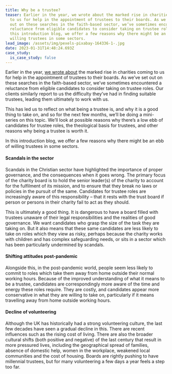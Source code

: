 ```yaml
---
title: Why be a trustee?
teaser: Earlier in the year, we wrote about the marked rise in charities coming
  to us for help in the appointment of trustees to their boards. As we’ve set
  out on these searches in the faith-based sector, we’ve sometimes encountered a
  reluctance from eligible candidates to consider taking on trustee roles. In
  this introduction blog, we offer a few reasons why there might be an ebb of
  willing trustees in some sectors.
lead_image: /assets/img/pexels-pixabay-164336-1-.jpg
date: 2023-01-31T14:48:24.693Z
case_study:
  is_case_study: false
---
```

Earlier in the year, [we wrote about](https://carneliansearch.com/insights/reflections-on-the-year-2021-22/) the marked rise in charities coming to us for help in the appointment of trustees to their boards. As we’ve set out on these searches in the faith-based sector, we’ve sometimes encountered a reluctance from eligible candidates to consider taking on trustee roles. Our clients similarly report to us the difficulty they’ve had in finding suitable trustees, leading them ultimately to work with us. 

This has led us to reflect on what being a trustee is, and why it is a good thing to take on, and so for the next few months, we’ll be doing a mini-series on this topic. We’ll look at possible reasons why there’s a low ebb of candidates for trustee roles, the theological basis for trustees, and other reasons why being a trustee is worth it.

In this introduction blog, we offer a few reasons why there might be an ebb of willing trustees in some sectors.

#### Scandals in the sector

Scandals in the Christian sector have highlighted the importance of proper governance, and the consequences when it goes wrong. The primary focus of the charity board is to hold the senior leader(s) of the charity to account for the fulfilment of its mission, and to ensure that they break no laws or policies in the pursuit of the same. Candidates for trustee roles are increasingly aware of this responsibility – that it rests with the trust board if person or persons in their charity fail to act as they should.

This is ultimately a good thing. It is dangerous to have a board filled with trustees unaware of their legal responsibilities and the realities of good governance. We want candidates who grasp the size of the task they are taking on. But it also means that these same candidates are less likely to take on roles which they view as risky, perhaps because the charity works with children and has complex safeguarding needs, or sits in a sector which has been particularly undermined by scandals.

#### Shifting attitudes post-pandemic

Alongside this, in the post-pandemic world, people seem less likely to commit to roles which take them away from home outside their normal working hours. Because of the improved understanding of what it means to be a trustee, candidates are correspondingly more aware of the time and energy these roles require. They are costly, and candidates appear more conservative in what they are willing to take on, particularly if it means travelling away from home outside working hours.

#### Decline of volunteering

Although the UK has historically had a strong volunteering culture, the last few decades have seen a gradual decline in this. There are recent influences such as the rising cost of living. There are also the broader cultural shifts (both positive and negative) of the last century that result in more pressured lives, including the geographical spread of families, absence of domestic help, women in the workplace, weakened local communities and the cost of housing. Boards are rightly pushing to have millennial trustees, but for many volunteering a few days a year feels a step too far.